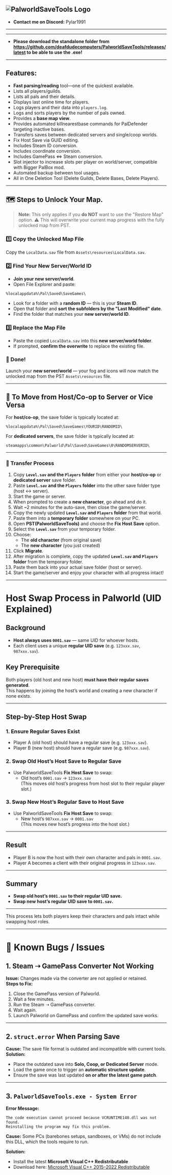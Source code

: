 ![PalworldSaveTools Logo](Assets/resources/PalworldSaveTools.png)
---
- **Contact me on Discord:** Pylar1991
---
---
- **Please download the standalone folder from https://github.com/deafdudecomputers/PalworldSaveTools/releases/latest to be able to use the .exe!**
---

## Features:

- **Fast parsing/reading** tool—one of the quickest available.  
- Lists all players/guilds.  
- Lists all pals and their details.  
- Displays last online time for players.  
- Logs players and their data into `players.log`.  
- Logs and sorts players by the number of pals owned.  
- Provides a **base map view**.  
- Provides automated killnearestbase commands for PalDefender targeting inactive bases.  
- Transfers saves between dedicated servers and single/coop worlds.  
- Fix Host Save via GUID editing.  
- Includes Steam ID conversion.  
- Includes coordinate conversion.  
- Includes GamePass ⇔ Steam conversion.  
- Slot injector to increase slots per player on world/server, compatible with Bigger PalBox mod.  
- Automated backup between tool usages.
- All in One Deletion Tool (Delete Guilds, Delete Bases, Delete Players).

---

## 🗺️ Steps to Unlock Your Map.

> **Note:** This only applies if you **do NOT** want to use the "Restore Map" option.
> ⚠️ This will overwrite your current map progress with the fully unlocked map from PST.

### 1️⃣ Copy the Unlocked Map File
Copy the `LocalData.sav` file from `Assets\resources\LocalData.sav`.

### 2️⃣ Find Your New Server/World ID
- **Join your new server/world**.
- Open File Explorer and paste:

```
%localappdata%\Pal\Saved\SaveGames\
```

- Look for a folder with a **random ID** — this is your **Steam ID**.
- Open that folder and **sort the subfolders by the "Last Modified" date**.
- Find the folder that matches your **new server/world ID**.

### 3️⃣ Replace the Map File
- Paste the copied `LocalData.sav` into this **new server/world folder**.
- If prompted, **confirm the overwrite** to replace the existing file.

### 🎉 Done!
Launch your **new server/world** — your fog and icons will now match the unlocked map from the PST `Assets\resources` file.

---

## 🔁 To Move from Host/Co-op to Server or Vice Versa

For **host/co-op**, the save folder is typically located at:

```
%localappdata%\Pal\Saved\SaveGames\YOURID\RANDOMID\
```

For **dedicated servers**, the save folder is typically located at:

```
steamapps\common\Palworld\Pal\Saved\SaveGames\0\RANDOMSERVERID\
```

---

### 🧪 Transfer Process

1. Copy **`Level.sav` and the `Players` folder** from either your **host/co-op** or **dedicated server** save folder.
2. Paste **`Level.sav` and the `Players` folder** into the other save folder type (host ↔ server).
3. Start the game or server.
4. When prompted to create a **new character**, go ahead and do it.
5. Wait ~2 minutes for the auto-save, then close the game/server.
6. Copy the newly updated **`Level.sav` and `Players` folder** from that world.
7. Paste them into a **temporary folder** somewhere on your PC.
8. Open **PST(PalworldSaveTools)** and choose the **Fix Host Save** option.
9. Select the **`Level.sav`** from your temporary folder.
10. Choose:
    - The **old character** (from original save)
    - The **new character** (you just created)
11. Click **Migrate**.
12. After migration is complete, copy the updated **`Level.sav` and `Players` folder** from the temporary folder.
13. Paste them back into your actual save folder (host or server).
14. Start the game/server and enjoy your character with all progress intact! 

---

# Host Swap Process in Palworld (UID Explained)

## Background
- **Host always uses `0001.sav`** — same UID for whoever hosts.
- Each client uses a unique **regular UID save** (e.g. `123xxx.sav`, `987xxx.sav`).

## Key Prerequisite
Both players (old host and new host) **must have their regular saves generated**.  
This happens by joining the host’s world and creating a new character if none exists.

---

## Step-by-Step Host Swap

### 1. Ensure Regular Saves Exist
- Player A (old host) should have a regular save (e.g. `123xxx.sav`).
- Player B (new host) should have a regular save (e.g. `987xxx.sav`).

### 2. Swap Old Host’s Host Save to Regular Save
- Use PalworldSaveTools **Fix Host Save** to swap:
  - Old host’s `0001.sav` → `123xxx.sav`  
  (This moves old host’s progress from host slot to their regular player slot.)

### 3. Swap New Host’s Regular Save to Host Save
- Use PalworldSaveTools **Fix Host Save** to swap:
  - New host’s `987xxx.sav` → `0001.sav`  
  (This moves new host’s progress into the host slot.)

---

## Result
- Player B is now the host with their own character and pals in `0001.sav`.
- Player A becomes a client with their original progress in `123xxx.sav`.

---

## Summary
- **Swap old host’s `0001.sav` to their regular UID save.**
- **Swap new host’s regular UID save to `0001.sav`.**

---

This process lets both players keep their characters and pals intact while swapping host roles.

---


# 🐞 Known Bugs / Issues

## 1. Steam ➝ GamePass Converter Not Working
**Issue:** Changes made via the converter are not applied or retained.  
**Steps to Fix:**
1. Close the GamePass version of Palworld.  
2. Wait a few minutes.  
3. Run the Steam ➝ GamePass converter.  
4. Wait again.  
5. Launch Palworld on GamePass and confirm the updated save works.  

---

## 2. `struct.error` When Parsing Save
**Cause:** The save file format is outdated and incompatible with current tools.  
**Solution:**  
- Place the outdated save into **Solo, Coop, or Dedicated Server** mode.  
- Load the game once to trigger an **automatic structure update**.  
- Ensure the save was last updated **on or after the latest game patch**.  

---

## 3. `PalworldSaveTools.exe - System Error`
**Error Message:**
  
```
The code execution cannot proceed because VCRUNTIME140.dll was not found.
Reinstalling the program may fix this problem.

```

**Cause:** Some PCs (barebones setups, sandboxes, or VMs) do not include this DLL, which the tools require to run. 
 
**Solution:**  
- Install the latest **Microsoft Visual C++ Redistributable**  
- Download here: [Microsoft Visual C++ 2015–2022 Redistributable](https://learn.microsoft.com/en-us/cpp/windows/latest-supported-vc-redist?view=msvc-170#latest-microsoft-visual-c-redistributable-version)  